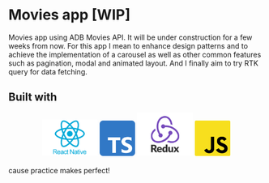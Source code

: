# Movies app [WIP]

Movies app using ADB Movies API. It will be under construction for a few weeks from now. For this app I mean to enhance design patterns and to achieve the implementation of a carousel as well as other common features such as pagination, modal and animated layout. And I finally aim to try RTK query for data fetching.

## Built with

<div align='center' width='100%'>
<img src="/src/assets/images/RN_logo.webp" width="110" alt="React Native logo"/>
<img src="/src/assets/images/TS_logo.png" width="70" alt="Typescript logo"/>
<img src="/src/assets/images/Redux_logo.jpeg" width="110" alt="Redux logo"/>
<img src="/src/assets/images/JS_logo.png" width="70" alt="Javascript logo"/>
</div>
</br>
cause practice makes perfect!

<!-- ### Implemented libraries

For basic structure:
- react-navigation/stack
- react-native-gesture-handler
- react-navigation/native
- react-native-screens
- react-native-safe-area-context
- react-native-size-matters
For API calls:
- axios
For state handling:
- reduxjs/toolkit
- react-native-async-storage/async-storage
- redux-persist
For carousel feature:
- react-native-snap-carousel
- @types/react-native-snap-carousel -->
